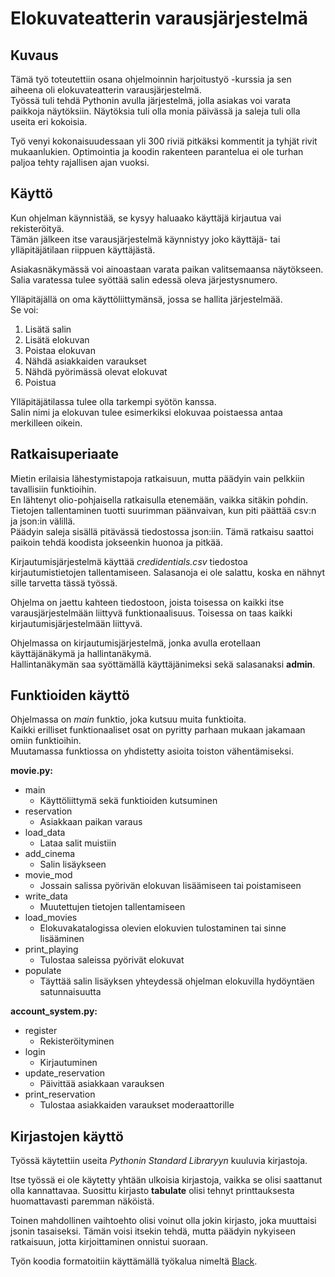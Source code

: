 # Elokuvateatterin varausjärjestelmä

## Kuvaus

Tämä työ toteutettiin osana ohjelmoinnin harjoitustyö -kurssia ja sen aiheena
oli elokuvateatterin varausjärjestelmä.  
Työssä tuli tehdä Pythonin avulla järjestelmä, jolla asiakas voi varata paikkoja
näytöksiin. Näytöksia tuli olla monia päivässä ja saleja tuli olla useita eri kokoisia.

Työ venyi kokonaisuudessaan yli 300 riviä pitkäksi kommentit ja tyhjät rivit mukaanlukien.
Optimointia ja koodin rakenteen parantelua ei ole turhan paljoa tehty rajallisen ajan vuoksi.

## Käyttö

Kun ohjelman käynnistää, se kysyy haluaako käyttäjä kirjautua vai rekisteröityä.  
Tämän jälkeen itse varausjärjestelmä käynnistyy joko käyttäjä- tai ylläpitäjätilaan riippuen käyttäjästä.  

Asiakasnäkymässä voi ainoastaan varata paikan valitsemaansa näytökseen.  
Salia varatessa tulee syöttää salin edessä oleva järjestysnumero.

Ylläpitäjällä on oma käyttöliittymänsä, jossa se hallita järjestelmää.  
Se voi:
1. Lisätä salin
2. Lisätä elokuvan
3. Poistaa elokuvan
4. Nähdä asiakkaiden varaukset
5. Nähdä pyörimässä olevat elokuvat
6. Poistua

Ylläpitäjätilassa tulee olla tarkempi syötön kanssa.  
Salin nimi ja elokuvan tulee esimerkiksi elokuvaa poistaessa antaa merkilleen oikein.

## Ratkaisuperiaate

Mietin erilaisia lähestymistapoja ratkaisuun, mutta päädyin vain pelkkiin tavallisiin funktioihin.  
En lähtenyt olio-pohjaisella ratkaisulla etenemään, vaikka sitäkin pohdin.
Tietojen tallentaminen tuotti suurimman päänvaivan, kun piti päättää csv:n ja json:in välillä.  
Päädyin saleja sisällä pitävässä tiedostossa json:iin. Tämä ratkaisu saattoi paikoin tehdä koodista jokseenkin huonoa ja pitkää.

Kirjautumisjärjestelmä käyttää *credidentials.csv* tiedostoa kirjautumistietojen tallentamiseen.
Salasanoja ei ole salattu, koska en nähnyt sille tarvetta tässä työssä.

Ohjelma on jaettu kahteen tiedostoon, joista toisessa on kaikki itse varausjärjestelmään
liittyvä funktionaalisuus. Toisessa on taas kaikki kirjautumisjärjestelmään liittyvä.

Ohjelmassa on kirjautumisjärjestelmä, jonka avulla erotellaan käyttäjänäkymä ja hallintanäkymä.  
Hallintanäkymän saa syöttämällä käyttäjänimeksi sekä salasanaksi **admin**.

## Funktioiden käyttö

Ohjelmassa on *main* funktio, joka kutsuu muita funktioita.  
Kaikki erilliset funktionaaliset osat on pyritty parhaan mukaan jakamaan omiin funktioihin.  
Muutamassa funktiossa on yhdistetty asioita toiston vähentämiseksi.

**movie.py:**
- main
    - Käyttöliittymä sekä funktioiden kutsuminen
- reservation
    - Asiakkaan paikan varaus
- load_data
    - Lataa salit muistiin
- add_cinema
    - Salin lisäykseen
- movie_mod
    - Jossain salissa pyörivän elokuvan lisäämiseen tai poistamiseen
- write_data
    - Muutettujen tietojen tallentamiseen
- load_movies
    - Elokuvakatalogissa olevien elokuvien tulostaminen tai sinne lisääminen
- print_playing
    - Tulostaa saleissa pyörivät elokuvat
- populate
    - Täyttää salin lisäyksen yhteydessä ohjelman elokuvilla hydöyntäen satunnaisuutta

**account_system.py:**
- register
    - Rekisteröityminen
- login
    - Kirjautuminen
- update_reservation
    - Päivittää asiakkaan varauksen
- print_reservation
    - Tulostaa asiakkaiden varaukset moderaattorille

## Kirjastojen käyttö

Työssä käytettiin useita *Pythonin Standard Libraryyn* kuuluvia kirjastoja.

Itse työssä ei ole käytetty yhtään ulkoisia kirjastoja, vaikka se olisi saattanut olla kannattavaa.
Suosittu kirjasto **tabulate** olisi tehnyt printtauksesta huomattavasti paremman näköistä.

Toinen mahdollinen vaihtoehto olisi voinut olla jokin kirjasto, joka muuttaisi jsonin tasaiseksi.
Tämän voisi itsekin tehdä, mutta päädyin nykyiseen ratkaisuun, jotta kirjoittaminen onnistui suoraan.

Työn koodia formatoitiin käyttämällä työkalua nimeltä [Black](https://pypi.org/project/black/).